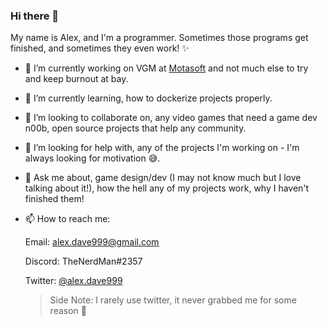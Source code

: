 ### Hi there 👋

My name is Alex, and I'm a programmer. Sometimes those programs get finished, and sometimes they even work! ✨

- 🔭 I’m currently working on VGM at [Motasoft](www.motasoft.co.uk) and not much else to try and keep burnout at bay.
- 🌱 I’m currently learning, how to dockerize projects properly.
- 👯 I’m looking to collaborate on, any video games that need a game dev n00b, open source projects that help any community.
- 🤔 I’m looking for help with, any of the projects I'm working on - I'm always looking for motivation 😅.
- 💬 Ask me about, game design/dev (I may not know much but I love talking about it!), how the hell any of my projects work, why I haven't finished them!
- 📫 How to reach me: 
     
     Email: alex.dave999@gmail.com
          
     Discord: TheNerdMan#2357
     
     Twitter: [@alex.dave999](https://twitter.com/AlexDave999)
     
     > Side Note: I rarely use twitter, it never grabbed me for some reason 🤷
